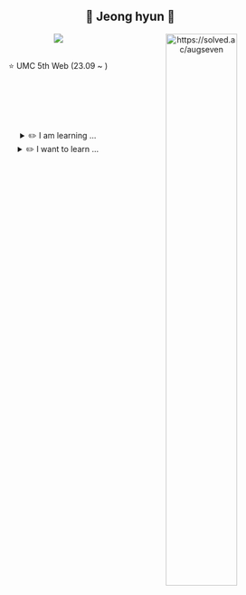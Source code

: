 <body>
    <div align="center">
      <h2> 💫 Jeong hyun 💫 </h2>
        <a href="https://hits.seeyoufarm.com"><img src="https://hits.seeyoufarm.com/api/count/incr/badge.svg?url=https%3A%2F%2Fgithub.com%2Fhanjeonghyun&count_bg=%23000000&title_bg=%23555555&icon=&icon_color=%23E7E7E7&title=Hits&edge_flat=false"/></a>
        <img align="right" width="50%" src="http://mazassumnida.wtf/api/generate_badge?boj=augseven"
        alt = "https://solved.ac/augseven" />
        <br/>
        <br/>
        <p> ⭐️ UMC 5th Web (23.09 ~ )</p>
        <br />
        <br />
        <br />
        <br />
        <br />
      <details>
        <summary>
          ✏️ I am learning ... 
        </summary>
        <P>
        <img src="https://img.shields.io/badge/python-3776AB?style=for-the-badge&logo=python&logoColor=white"> 
        <img src="https://img.shields.io/badge/css-1572B6?style=for-the-badge&logo=css3&logoColor=white"> 
        <img src="https://img.shields.io/badge/html5-E34F26?style=for-the-badge&logo=html5&logoColor=white"> 
        <img src="https://img.shields.io/badge/javascript-F7DF1E?style=for-the-badge&logo=javascript&logoColor=black"> 
        </P>
      </details>
      <details>
        <summary>
           ✏️ I want to learn ...
        </summary>
        <img src="https://img.shields.io/badge/react-61DAFB?style=for-the-badge&logo=react&logoColor=black">
        <img src="https://img.shields.io/badge/spring-6DB33F?style=for-the-badge&logo=spring&logoColor=white"> 
        <img src="https://img.shields.io/badge/flutter-02569B?style=for-the-badge&logo=flutter&logoColor=white">
      </details>
    </div>
